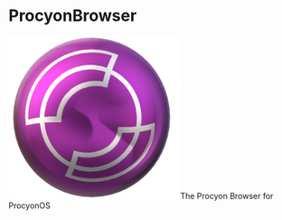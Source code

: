 # ProcyonBrowser
![ProcyonBrowser Logo](https://github.com/ProcyonOS/ProcyonBrowser/blob/main/ProcyonBrowser.png)
The Procyon Browser for ProcyonOS
